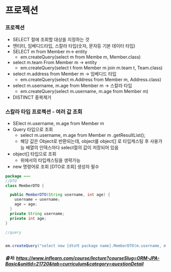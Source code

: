 # 프로젝션

### 프로젝션
- SELECT 절에 조회할 대상을 지정하는 것
- 엔티티, 임베디드타입, 스칼라 타입(숫자, 문자등 기본 데이터 타입)
- SELECT m from Member m-> entity
  - em.createQuery(select m from Membe m, Member.class)    
- select m.team From Member m -> entity
  - em.createQuery(select t from Member m join m.team t, Team.class)
- select m.address from Member m -> 임베디드 타입
  - em.createQuery(select m.Address from Member m, Address.class)  
- select m.username, m.age from Member m -> 스칼라 타입
  - em.createQuery(select m.username, m.age from Member m) 
- DISTINCT 중복제거


### 스칼라 타입 프로젝션 - 여러 값 조회
- SElect m.username, m.age from Member m
- Query 타입으로 조회
  - select m.username, m.age from Member m .getResultList();
  - 해당 값은 Object로 반환되는데, object를 object[] 로 타입캐스팅 후 사용가능 배열의 인덱스마다 select절의 값이 저장되어 있음 
- object[] 타입으로 조회
  - 위에서의 타입캐스팅을 생략가능
- new 명령어로 조회 [DTO로 조회] 생성자 필수
 
```java
package ~~~
//DTO
class MemberDTO {

  public MemberDTO(String username, int age) {
    username = username;
    age = age;
  }
  private String username;
  private int age;
}

//query


em.createQuery("select new [dto의 package name].MemberDTO(m.username, m.age) from Member m", MemberDTO.class)
```


##### 출처: https://www.inflearn.com/course/lecture?courseSlug=ORM-JPA-Basic&unitId=21720&tab=curriculum&category=questionDetail
